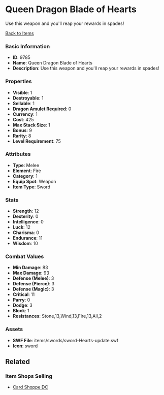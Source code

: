 # Queen Dragon Blade of Hearts

Use this weapon and you'll reap your rewards in spades!

[Back to Items](../items.md)

### Basic Information

- **ID**: 9785
- **Name**: Queen Dragon Blade of Hearts
- **Description**: Use this weapon and you&#039;ll reap your rewards in spades!

### Properties

- **Visible**: 1
- **Destroyable**: 1
- **Sellable**: 1
- **Dragon Amulet Required**: 0
- **Currency**: 1
- **Cost**: 425
- **Max Stack Size**: 1
- **Bonus**: 9
- **Rarity**: 8
- **Level Requirement**: 75

### Attributes

- **Type**: Melee
- **Element**: Fire
- **Category**: 1
- **Equip Spot**: Weapon
- **Item Type**: Sword

### Stats

- **Strength**: 12
- **Dexterity**: 0
- **Intelligence**: 0
- **Luck**: 12
- **Charisma**: 0
- **Endurance**: 11
- **Wisdom**: 10

### Combat Values

- **Min Damage**: 83
- **Max Damage**: 93
- **Defense (Melee)**: 3
- **Defense (Pierce)**: 3
- **Defense (Magic)**: 3
- **Critical**: 11
- **Parry**: 0
- **Dodge**: 3
- **Block**: 1
- **Resistances**: Stone,13,Wind,13,Fire,13,All,2

### Assets

- **SWF File**: items/swords/sword-Hearts-update.swf
- **Icon**: sword

## Related

### Item Shops Selling

- [Card Shoppe DC](../item-shops/341-card-shoppe-dc.md)

